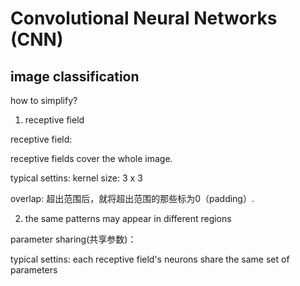 

# Convolutional Neural Networks (CNN)

## image classification

how to simplify?

1. receptive field

receptive field: 

receptive fields cover the whole image.

typical settins: kernel size: 3 x 3

overlap: 超出范围后，就将超出范围的那些标为0（padding）.


2. the same patterns may appear in different regions

parameter sharing(共享参数)：

typical settins: each receptive field's neurons share the same set of parameters





